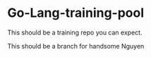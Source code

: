 # Go-Lang-training-pool
This should be a training repo you can expect. 

This should be a branch for handsome Nguyen
